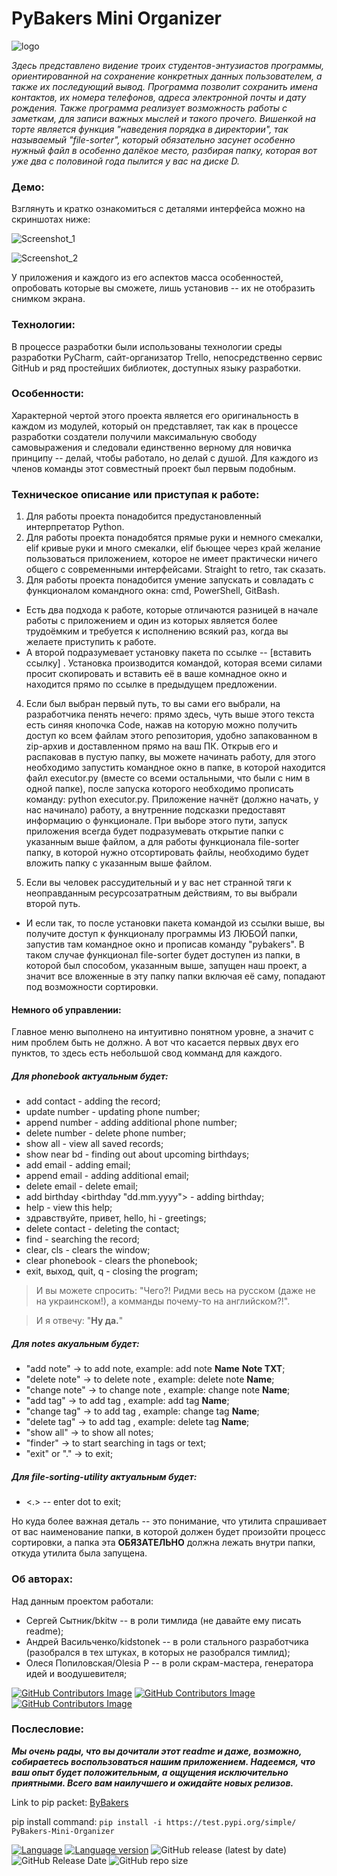 # PyBakers Mini Organizer

![logo](https://user-images.githubusercontent.com/96789294/176653028-83e9a866-bbc0-4384-a8b9-f87cf20fd64d.jpg)

*Здесь представлено видение троих студентов-энтузиастов программы, ориентированной на сохранение конкретных данных пользователем, а также их последующий вывод. Программа позволит сохранить имена контактов, их номера телефонов, адреса электронной почты и дату рождения. Также программа реализует возможность работы с заметкам, для записи важных мыслей и такого прочего. Вишенкой на торте является функция "наведения порядка в директории", так называемый "file-sorter", который обязательно засунет особенно нужный файл в особенно далёкое место, разбирая папку, которая вот уже два с половиной года пылится у вас на диске D.*
### Демо:
Взглянуть и кратко ознакомиться с деталями интерфейса можно на скриншотах ниже:


![Screenshot_1](https://user-images.githubusercontent.com/98377639/176487857-420b74b5-5f8e-407a-9f68-e499014923ea.png)


![Screenshot_2](https://user-images.githubusercontent.com/98377639/176487877-54d221ea-6420-47b7-acbc-9043789f499c.png)


У приложения и каждого из его аспектов масса особенностей, опробовать которые вы сможете, лишь установив -- их не отобразить снимком экрана.

### Технологии:
В процессе разработки были использованы технологии среды разработки PyCharm, сайт-организатор Trello, непосредственно сервис GitHub и ряд простейших библиотек, доступных языку разработки.

### Особенности:
Характерной чертой этого проекта является его оригинальность в каждом из модулей, который он представляет, так как в процессе разработки создатели получили максимальную свободу самовыражения и следовали единственно верному для новичка принципу -- делай, чтобы работало, но делай с душой. 
Для каждого из членов команды этот совместный проект был первым подобным.

### Техническое описание или приступая к работе:
1. Для работы проекта понадобится предустановленный интерпретатор Python.
2. Для работы проекта понадобятся прямые руки и немного смекалки, elif кривые руки и много смекалки, elif бьющее через край желание пользоваться приложением, которое не имеет практически ничего общего с современными интерфейсами. Straight to retro, так сказать.
3. Для работы проекта понадобится умение запускать и совладать с функционалом командного окна: cmd, PowerShell, GitBash.
- Есть два подхода к работе, которые отличаются разницей в начале работы с приложением и один из которых является более трудоёмким и требуется к исполнению всякий раз, когда вы желаете приступить к работе.
- А второй подразумевает установку пакета по ссылке -- [вставить ссылку] . Установка производится командой, которая всеми силами просит скопировать и вставить её в ваше комнадное окно и находится прямо по ссылке в предыдущем предложении.
4. Если был выбран первый путь, то вы сами его выбрали, на разработчика пенять нечего: прямо здесь, чуть выше этого текста есть синяя кнопочка Code, нажав на которую можно получить доступ ко всем файлам этого репозитория, удобно запакованном в zip-архив и доставленном прямо на ваш ПК.
Открыв его и распаковав в пустую папку, вы можете начинать работу, для этого необходимо запустить командное окно в папке, в которой находится файл executor.py (вместе со всеми остальными, что были с ним в одной папке), после запуска которого необходимо прописать команду: python executor.py. Приложение начнёт (должно начать, у нас начинало) работу, а внутренние подсказки предоставят информацию о функционале. При выборе этого пути, запуск приложения всегда будет подразумевать открытие папки с указанным выше файлом, а для работы функционала file-sorter папку, в которой нужно отсортировать файлы, необходимо будет вложить папку с указанным выше файлом.

5. Если вы человек рассудительный и у вас нет странной тяги к неоправданным ресурсозатратным действиям, то вы выбрали второй путь. 
- И если так, то после установки пакета командой из ссылки выше, вы получите доступ к функционалу программы ИЗ ЛЮБОЙ папки, запустив там командное окно и прописав команду "pybakers".
В таком случае функционал file-sorter будет доступен из папки, в которой был способом, указанным выше, запущен наш проект, а значит все вложенные в эту папку папки включая её саму, попадают под возможности сортировки.

#### Немного об управлении:

Главное меню выполнено на интуитивно понятном уровне, а значит с ним проблем быть не должно. А вот что касается первых двух его пунктов, то здесь есть небольшой свод комманд для каждого.

##### Для phonebook актуальным будет:
- add contact <name> <phone> - adding the record;
- update number <name> <old number> <new number> - updating phone number;
- append number <name> <new number> - adding additional phone number;
- delete number <name> <number> - delete phone number;
- show all - view all saved records;
- show near bd <days from today to> - finding out about upcoming birthdays;
- add email <name> <email> - adding email;
- append email <name> <email> - adding additional email;
- delete email <name> <email> - delete email;
- add birthday <name> <birthday "dd.mm.yyyy"> - adding birthday;
- help - view this help;
- здравствуйте, привет, hello, hi - greetings;
- delete contact <name> - deleting the contact;
- find - searching the record;
- clear, cls - clears the window;
- clear phonebook - clears the phonebook;
- exit, выход, quit, q  - closing the program;

> И вы можете спросить: "Чего?! Ридми весь на русском (даже не на украинском!), а комманды почему-то на английском?!".

> И я отвечу: "**Ну да.**"

##### Для notes акуальным будет:
- "add note" -> to add note, example: add note __Name__ __Note TXT__;
- "delete note" -> to delete note , example: delete note __Name__;
- "change note" -> to change note , example: change note __Name__;
- "add tag" -> to add tag , example: add tag __Name__;
- "change tag" -> to add tag , example: change tag __Name__;
- "delete tag" -> to add tag , example: delete tag __Name__;
- "show all" -> to show all notes;
- "finder" -> to start searching in tags or text;
- "exit" or "." -> to exit;

##### Для file-sorting-utility актуальным будет:
- <.> -- enter dot to exit;

Но куда более важная деталь -- это понимание, что утилита спрашивает от вас наименование папки, в которой должен будет произойти процесс сортировки, а папка эта **ОБЯЗАТЕЛЬНО** должна лежать внутри папки, откуда утилита была запущена.

### Об авторах:

Над данным проектом работали:
- Сергей Сытник/bkitw -- в роли тимлида (не давайте ему писать readme);
- Андрей Васильченко/kidstonek -- в роли стального разработчика (разобрался в тех штуках, в которых не разобрался тимлид);
- Олеся Попиловская/Olesia P -- в роли скрам-мастера, генератора идей и воодушевителя;

[![GitHub Contributors Image](https://contrib.rocks/image?repo=bkitw/project_of_the_5-th)](https://github.com/bkitw)
[![GitHub Contributors Image](https://contrib.rocks/image?repo=Olesia-Usagi/Project_py6)](https://github.com/Olesia-Usagi)
[![GitHub Contributors Image](https://contrib.rocks/image?repo=kidstonek/HW_12)](https://github.com/kidstonek)

### Послесловие:

***Мы очень рады, что вы дочитали этот readme и даже, возможно, собираетесь воспользоваться нашим приложением. Надеемся, что ваш опыт будет положительным, а ощущения исключительно приятными. Всего вам наилучшего и ожидайте новых релизов.***


Link to pip packet: [ByBakers](https://test.pypi.org/project/PyBakers-Mini-Organizer/)
      
pip install command:
  ```pip install -i https://test.pypi.org/simple/ PyBakers-Mini-Organizer```

[![Language](https://img.shields.io/badge/language-python-blue?&style=plastic)](https://www.python.org)
[![Language version](https://img.shields.io/badge/version-3.10-red?&style=plastic)](https://www.python.org/downloads/)
![GitHub release (latest by date)](https://img.shields.io/github/v/release/LeadShadow/CW-Console-Bot?color=black?&style=plastic)
![GitHub Release Date](https://img.shields.io/badge/release--date-june/july-orange?&style=plastic)
![GitHub repo size](https://img.shields.io/badge/repo%20size-115%20kB-pink?&style=plastic)



